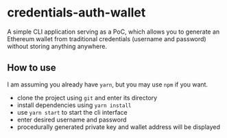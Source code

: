 # credentials-auth-wallet

A simple CLI application serving as a PoC, which allows you to generate an Ethereum wallet from traditional credentials (username and password) without storing anything anywhere.

## How to use
I am assuming you already have `yarn`, but you may use `npm` if you want.
- clone the project using `git` and enter its directory
- install dependencies using `yarn install`
- use `yarn start` to start the cli interface
- enter desired username and password
- procedurally generated private key and wallet address will be displayed
